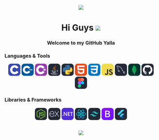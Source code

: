 <div align="center">
  <img src="https://64.media.tumblr.com/5d2d839cd70bc3db2fa9acddb9cedd92/tumblr_nbpotrjgO11qi4ibzo1_500.gif" height="300"/>
</div>

<h1 align="center">
  Hi Guys
  <span>
    <img src="https://camo.githubusercontent.com/e8e7b06ecf583bc040eb60e44eb5b8e0ecc5421320a92929ce21522dbc34c891/68747470733a2f2f6d656469612e67697068792e636f6d2f6d656469612f6876524a434c467a6361737252346961377a2f67697068792e676966" width="40" />
  </span>
</h1>

<h3 align="center">Welcome to my GitHub Yalla</h3>

<!--
- 🔭 I’m currently working on ...
- 🌱 I’m currently learning ...
- 👯 I’m looking to collaborate on ...
- 🤔 I’m looking for help with ...
- 💬 Ask me about ...
- 📫 How to reach me: ...
- 😄 Pronouns: ...
- ⚡ Fun fact: ...
-->



<h3 align="Left">Languages & Tools</h3>
<p align="center">
  <a> <img src="https://github.com/tandpfun/skill-icons/raw/main/icons/C.svg" alt="c" widht="40" height="40" /> </a>
  <a> <img src="https://github.com/tandpfun/skill-icons/raw/main/icons/CPP.svg" alt="cpp" widht="40" height="40" /> </a>
  <a> <img src="https://github.com/tandpfun/skill-icons/raw/main/icons/CS.svg" alt="cs" widht="40" height="40" /> </a>
  <a> <img src="https://github.com/tandpfun/skill-icons/raw/main/icons/Java-Dark.svg" alt="java" widht="40" height="40" /> </a>
  <a> <img src="https://github.com/tandpfun/skill-icons/raw/main/icons/Python-Dark.svg" alt="py" widht="40" height="40" /> </a>
  <a> <img src="https://github.com/tandpfun/skill-icons/raw/main/icons/HTML.svg" alt="html" widht="40" height="40" /> </a>
  <a> <img src="https://github.com/tandpfun/skill-icons/raw/main/icons/CSS.svg" alt="css" widht="40" height="40" /> </a>
  <a> <img src="https://github.com/tandpfun/skill-icons/raw/main/icons/JavaScript.svg" alt="js" widht="40" height="40" /> </a>
  <a> <img src="https://github.com/tandpfun/skill-icons/raw/main/icons/MySQL-Dark.svg" alt="sql" widht="40" height="40" /> </a>
  <a> <img src="https://github.com/tandpfun/skill-icons/raw/main/icons/MongoDB.svg" alt="mongo" widht="40" height="40" /> </a>
  <a> <img src="https://github.com/tandpfun/skill-icons/raw/main/icons/Github-Dark.svg" alt="linux" widht="40" height="40" /> </a>
  <a> <img src="https://github.com/tandpfun/skill-icons/raw/main/icons/Figma-Dark.svg" alt="figma" widht="40" height="40" /> </a>
</p>

<h3 align="Left">Libraries & Frameworks</h3>
<p align="center">
  <a> <img src="https://github.com/tandpfun/skill-icons/raw/main/icons/NodeJS-Dark.svg" alt="node" widht="40" height="40" /> </a>
  <a> <img src="https://github.com/tandpfun/skill-icons/raw/main/icons/ExpressJS-Dark.svg" alt="exp" widht="40" height="40" /> </a>
  <a> <img src="https://github.com/tandpfun/skill-icons/raw/main/icons/DotNet.svg" alt="dotnet" widht="40" height="40" /> </a>
  <a> <img src="https://github.com/tandpfun/skill-icons/raw/main/icons/React-Dark.svg" alt="react" widht="40" height="40" /> </a>
  <a> <img src="https://github.com/tandpfun/skill-icons/raw/main/icons/TailwindCSS-Dark.svg" alt="tailwind" widht="40" height="40" /> </a>
  <a> <img src="https://github.com/tandpfun/skill-icons/raw/main/icons/Bootstrap.svg" alt="bootstrap" widht="40" height="40" /> </a>
  <a> <img src="https://github.com/tandpfun/skill-icons/raw/main/icons/Flutter-Dark.svg" alt="flutter" widht="40" height="40" /> </a>
</p>
<br>

<div align="center">
  <img src="https://github-readme-stats.vercel.app/api?username=Chawongr&show_icons=true&theme=gotham" height="175"  />
</div> 
  



  
  


